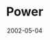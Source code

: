 ---
layout: message
category: message
series: "Handle with Care"
title: "Power"
date: 2002-05-04
audio-description: "Take a look at several powerful forces that we need to handle with care.  "
audio: ""
audio-title: "Power"
audio-duration: ":"
---